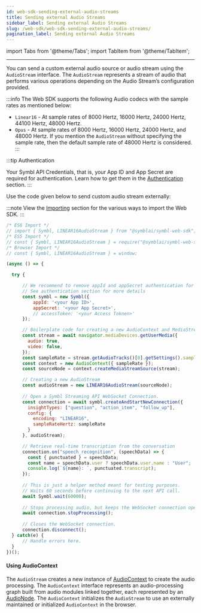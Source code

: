 ```yaml
---
id: web-sdk-sending-external-audio-streams
title: Sending external Audio Streams
sidebar_label: Sending external Audio Streams
slug: /web-sdk/web-sdk-sending-external-audio-streams/
pagination_label: Sending external Audio Streams
---
```

import Tabs from '@theme/Tabs';
import TabItem from '@theme/TabItem';

---

You can send a custom external audio source or audio stream using the `AudioStream` interface. The `AudioStream` represents a stream of audio that performs various operations depending on the Audio Stream’s configuration provided. 

:::info 
The Web SDK supports the following Audio codecs with the sample rates as mentioned below:
- `Linear16` - At sample rates of 8000 Hertz, 16000 Hertz, 24000 Hertz, 44100 Hertz, 48000 Hertz.  
- `Opus` - At sample rates of 8000 Hertz, 16000 Hertz, 24000 Hertz, and 48000 Hertz.
If you mention the `AudioStream` without specifying the sample rate, then the default sample rate of 48000 Hertz is considered. 
:::

:::tip Authentication

Your Symbl API Credentials, that is, your App ID and App Secret are required for authentication. Learn how to get them in the [Authentication](/docs/developer-tools/authentication) section. 
:::

Use the code given below to send custom audio stream externally:

:::note
View the [Importing](/web-sdk/overview/#importing) section for the various ways to import the Web SDK.
:::


```js
/* ES6 Import */
// import { Symbl, LINEAR16AudioStream } from "@symblai/symbl-web-sdk";
/* ES5 Import */
// const { Symbl, LINEAR16AudioStream } = require("@symblai/symbl-web-sdk");
/* Browser Import */
// const { Symbl, LINEAR16AudioStream } = window;

(async () => {

  try {

      // We recommend to remove appId and appSecret authentication for production applications.
      // See authentication section for more details
      const symbl = new Symbl({
          appId: '<your App ID>',
          appSecret: '<your App Secret>',
          // accessToken: '<your Access Toknen>'
      });

      // Boilerplate code for creating a new AudioContext and MediaStreamAudioSourceNode
      const stream = await navigator.mediaDevices.getUserMedia({
        audio: true,
        video: false,
      });
      const sampleRate = stream.getAudioTracks()[0].getSettings().sampleRate;
      const context = new AudioContext({ sampleRate });
      const sourceNode = context.createMediaStreamSource(stream);

      // Creating a new AudioStream
      const audioStream = new LINEAR16AudioStream(sourceNode);
      
      // Open a Symbl Streaming API WebSocket Connection.
      const connection = await symbl.createAndStartNewConnection({
        insightTypes: ["question", "action_item", "follow_up"],
        config: {
          encoding: "LINEAR16",
          sampleRateHertz: sampleRate
        }
      }, audioStream);

      // Retrieve real-time transcription from the conversation
      connection.on("speech_recognition", (speechData) => {
        const { punctuated } = speechData;
        const name = speechData.user ? speechData.user.name : "User";
        console.log(`${name}: `, punctuated.transcript);
      });
      
      // This is just a helper method meant for testing purposes.
      // Waits 60 seconds before continuing to the next API call.
      await Symbl.wait(60000);
      
      // Stops processing audio, but keeps the WebSocket connection open.
      await connection.stopProcessing();
      
      // Closes the WebSocket connection.
      connection.disconnect();
  } catch(e) {
      // Handle errors here.
  }
})();

```

 
#### Using AudioContext
The `AudioStream` creates a new instance of [AudioContext](https://developer.mozilla.org/en-US/docs/Web/API/AudioContext) to create the audio processing. The `AudioContext` interface represents an audio-processing graph built from audio modules linked together, each represented by an [AudioNode](https://developer.mozilla.org/en-US/docs/Web/API/AudioNode). The `AudioContext` initializes the `AudioStream` to use an externally maintained or initialized `AudioContext` in the browser.

 

